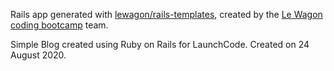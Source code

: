 Rails app generated with [lewagon/rails-templates](https://github.com/lewagon/rails-templates), created by the [Le Wagon coding bootcamp](https://www.lewagon.com) team.

Simple Blog created using Ruby on Rails for LaunchCode. Created on 24 August 2020.
